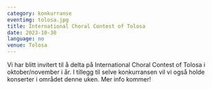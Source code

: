 ```yaml
---
category: konkurranse
eventimg: tolosa.jpg
title: International Choral Contest of Tolosa
date: 2023-10-30
language: no
venue: Tolosa
---
```

V﻿i har blitt invitert til å delta på International Choral Contest of Tolosa i oktober/november i år. I tillegg til selve konkurransen vil vi også holde konserter i området denne uken. Mer info kommer!
